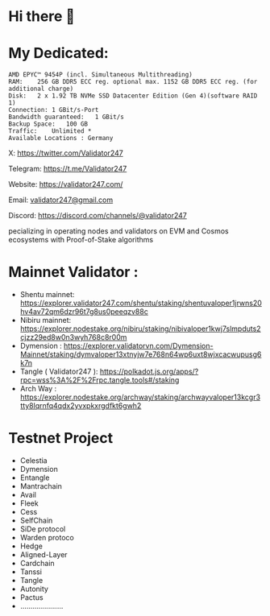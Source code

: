 # Hi there 👋

# My Dedicated:

    AMD EPYC™ 9454P (incl. Simultaneous Multithreading)
    RAM:	256 GB DDR5 ECC reg. optional max. 1152 GB DDR5 ECC reg. (for additional charge)
    Disk:	2 x 1.92 TB NVMe SSD Datacenter Edition (Gen 4)(software RAID 1)
    Connection:	1 GBit/s-Port
    Bandwidth guaranteed:	1 GBit/s
    Backup Space:	100 GB
    Traffic:	Unlimited *
    Available Locations	: Germany

X:  https://twitter.com/Validator247

Telegram: https://t.me/Validator247

Website: https://validator247.com/

Email: validator247@gmail.com 

Discord: https://discord.com/channels/@validator247

pecializing in operating nodes and validators on EVM and Cosmos ecosystems with Proof-of-Stake algorithms

# Mainnet Validator :
- Shentu mainnet: https://explorer.validator247.com/shentu/staking/shentuvaloper1jrwns20hv4av72qm6dzr96t7g8us0peeqzv88c
- Nibiru mainnet: https://explorer.nodestake.org/nibiru/staking/nibivaloper1kwj7slmpduts2cjzz29ed8w0n3wyh768c8r00m
- Dymension : https://explorer.validatorvn.com/Dymension-Mainnet/staking/dymvaloper13xtnyjw7e768n64wp6uxt8wjxcacwupusg6k7n
- Tangle ( Validator247 ): https://polkadot.js.org/apps/?rpc=wss%3A%2F%2Frpc.tangle.tools#/staking
- Arch Way : https://explorer.nodestake.org/archway/staking/archwayvaloper13kcgr3tty8lqrnfq4qdx2yvxpkxrgdfkt6gwh2


# Testnet Project 
- Celestia
- Dymension
- Entangle
- Mantrachain
- Avail
- Fleek
- Cess
- SelfChain
- SiDe protocol
- Warden protoco
- Hedge
- Aligned-Layer
- Cardchain
- Tanssi
- Tangle
- Autonity
- Pactus
- .....................


